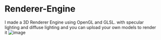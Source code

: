 # Renderer-Engine
I made a 3D Renderer Engine using  OpenGL and GLSL.
with specular lighting and diffuse lighting and you can upload your own models to render it 
![image](https://github.com/Esmail-ibraheem/Renderer-Engine/assets/113830751/83fcf0be-c989-4f3d-8211-ce1ee8d7fbbb)
